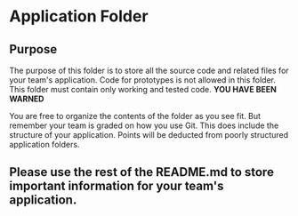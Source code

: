# Application Folder

## Purpose
The purpose of this folder is to store all the source code and related files for your team's application. Code for prototypes is not allowed in this folder. This folder must contain only working and tested code. <strong>YOU HAVE BEEN WARNED</strong>

You are free to organize the contents of the folder as you see fit. But remember your team is graded on how you use Git. This does include the structure of your application. Points will be deducted from poorly structured application folders.

## Please use the rest of the README.md to store important information for your team's application. 

